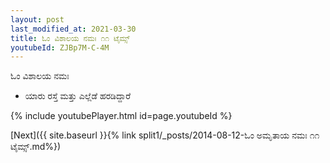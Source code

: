 ```yaml
---
layout: post
last_modified_at: 2021-03-30
title: ಓಂ ವಿಶಾಲಯ ನಮಃ ೧೧ ಟೈಮ್ಸ್
youtubeId: ZJBp7M-C-4M
---
```

 
 
 ಓಂ ವಿಶಾಲಯ ನಮಃ  
 
 -  ಯಾರು ರಸ್ತೆ ಮತ್ತು ಎಲ್ಲೆಡೆ ಹರಡಿದ್ದಾರೆ 
 
  
 
  
 
 
 
 
 
 


{% include youtubePlayer.html id=page.youtubeId %}
 
[Next]({{ site.baseurl }}{% link  split1/_posts/2014-08-12-ಓಂ ಅಮೃತಾಯ ನಮಃ ೧೧ ಟೈಮ್ಸ್.md%})
 
